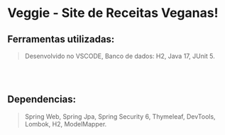 # Veggie - Site de Receitas Veganas!

## Ferramentas utilizadas:
>Desenvolvido no VSCODE,
>Banco de dados: H2,
>Java 17,
>JUnit 5.

<br>
<br>


## Dependencias:
>Spring Web,
>Spring Jpa,
>Spring Security 6,
>Thymeleaf,
>DevTools,
>Lombok,
>H2,
>ModelMapper.


